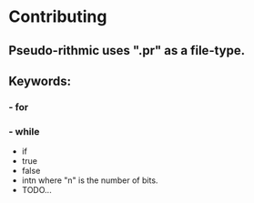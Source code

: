 # Contributing
## Pseudo-rithmic uses ".pr" as a file-type.

## Keywords:
### - for
### - while
- if
- true
- false
- intn where "n" is the number of bits.
- TODO...
